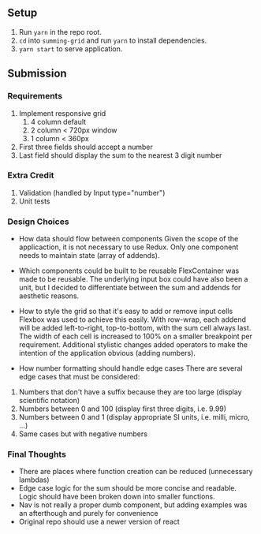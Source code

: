 ## Setup
1. Run `yarn` in the repo root.
1. `cd` into `summing-grid` and run `yarn` to install dependencies.
1. `yarn start` to serve application.

## Submission

### Requirements
1. Implement responsive grid
    1. 4 column default
    1. 2 column < 720px window
    1. 1 column < 360px
1. First three fields should accept a number
1. Last field should display the sum to the nearest 3 digit number

### Extra Credit
1. Validation (handled by Input type="number")
1. Unit tests

### Design Choices
- How data should flow between components
Given the scope of the applicaction, it is not necessary to use Redux.  Only one component needs to maintain state (array of addends).

- Which components could be built to be reusable
FlexContainer was made to be reusable.  The underlying input box could have also been a unit, but I decided to differentiate between the sum and addends for aesthetic reasons.

- How to style the grid so that it's easy to add or remove input cells
Flexbox was used to achieve this easily.  With row-wrap, each addend will be added left-to-right, top-to-bottom, with the sum cell always last.  The width of each cell is increased to 100% on a smaller breakpoint per requirement.  Additional stylistic changes added operators to make the intention of the application obvious (adding numbers).

- How number formatting should handle edge cases
There are several edge cases that must be considered:
1. Numbers that don't have a suffix because they are too large (display scientific notation)
1. Numbers between 0 and 100 (display first three digits, i.e. 9.99)
1. Numbers between 0 and 1 (display appropriate SI units, i.e. milli, micro, ...)
1. Same cases but with negative numbers

### Final Thoughts
- There are places where function creation can be reduced (unnecessary lambdas)
- Edge case logic for the sum should be more concise and readable.  Logic should have been broken down into smaller functions.
- Nav is not really a proper dumb component, but adding examples was an afterthough and purely for convenience
- Original repo should use a newer version of react
